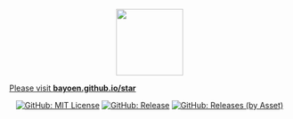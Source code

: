 <p align="center">
   <img src="resources/dailycarbuncle_174030608386.ico" height="120" width="120"/>
</p>



[Please visit **bayoen.github.io/star**](https://bayoen.github.io/star/)

<p align="center">
        <span>
          <a href="https://github.com/bayoen/bayoen-star-exe/blob/master/LICENSE"><img src="https://img.shields.io/github/license/mashape/apistatus.svg?style=flat-square" alt="GitHub: MIT License"></a>
          <a href="https://github.com/bayoen/bayoen-star-exe/releases"><img src="https://img.shields.io/github/release/bayoen/bayoen-star-exe.svg?style=flat-square" alt="GitHub: Release"></a>
          <a href="https://github.com/bayoen/bayoen-star-exe/releases/latest"><img src="https://img.shields.io/github/downloads/bayoen/bayoen-star-exe/latest/bayoen-star-{{ site.latest_version }}.zip.svg?style=flat-square" alt="GitHub: Releases (by Asset)"></a>
        </span>
</p>
